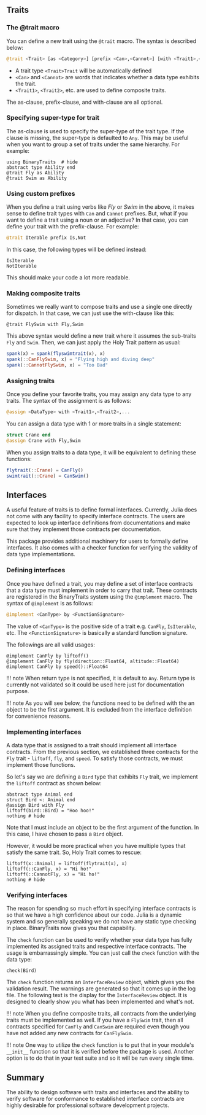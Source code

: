 ## Traits

### The @trait macro

You can define a new trait using the `@trait` macro.
The syntax is described below:

```julia
@trait <Trait> [as <Category>] [prefix <Can>,<Cannot>] [with <Trait1>,<Trait2>,...]
```

* A trait type `<Trait>Trait` will be automatically defined
* `<Can>` and `<Cannot>` are words that indicates whether a data type exhibits the trait.
* `<Trait1>`, `<Trait2>`, etc. are used to define composite traits.

The as-clause, prefix-clause, and with-clause are all optional.

### Specifying super-type for trait

The as-clause is used to specify the super-type of the trait type.
If the clause is missing, the super-type is defaulted to `Any`.
This may be useful when you want to group a set of traits under the
same hierarchy.  For example:

```@example guide
using BinaryTraits  # hide
abstract type Ability end
@trait Fly as Ability
@trait Swim as Ability
```

### Using custom prefixes

When you define a trait using verbs like *Fly* or *Swim* in the above, it makes sense to define
trait types with `Can` and `Cannot` prefixes.  But, what if you want to define a trait using a
noun or an adjective? In that case, you can define your trait with the prefix-clause.
For example:

```julia
@trait Iterable prefix Is,Not
```

In this case, the following types will be defined instead:
```
IsIterable
NotIterable
```

This should make your code a lot more readable.

### Making composite traits

Sometimes we really want to compose traits and use a single one directly
for dispatch.  In that case, we can just use the with-clause like this:

```@example guide
@trait FlySwim with Fly,Swim
```

This above syntax would define a new trait where it assumes the
sub-traits `Fly` and `Swim`.  Then, we can just apply the Holy Trait
pattern as usual:

```julia
spank(x) = spank(flyswimtrait(x), x)
spank(::CanFlySwim, x) = "Flying high and diving deep"
spank(::CannotFlySwim, x) = "Too Bad"
```

### Assigning traits

Once you define your favorite traits, you may assign any data type to any traits.
The syntax of the assignment is as follows:

```julia
@assign <DataType> with <Trait1>,<Trait2>,...
```

You can assign a data type with 1 or more traits in a single statement:

```julia
struct Crane end
@assign Crane with Fly,Swim
```

When you assign traits to a data type, it will be equivalent to defining
these functions:

```julia
flytrait(::Crane) = CanFly()
swimtrait(::Crane) = CanSwim()
```

## Interfaces

A useful feature of traits is to define formal interfaces.  Currently, Julia does not
come with any facility to specify interface contracts.  The users are expected to
look up interface definitions from documentations and make sure that they implement
those contracts per documentation.

This package provides additional machinery for users to formally define interfaces.
It also comes with a checker function for verifying the validity of data
type implementations.

### Defining interfaces

Once you have defined a trait, you may define a set of interface contracts that a
data type must implement in order to carry that trait.  These contracts are registered
in the BinaryTraits system using the `@implement` macro.
The syntax of `@implement` is as follows:

```julia
@implement <CanType> by <FunctionSignature>
```

The value of `<CanType>` is the positive side of a trait e.g. `CanFly`, `IsIterable`,
etc.  The `<FunctionSignature>` is basically a standard function signature.

The followings are all valid usages:

```@example guide
@implement CanFly by liftoff()
@implement CanFly by fly(direction::Float64, altitude::Float64)
@implement CanFly by speed()::Float64
```

!!! note
    When return type is not specified, it is default to `Any`.
    Return type is currently not validated so it could be used here
    just for documentation purpose.

!!! note
    As you will see below, the functions need to be defined with the
    an object to be the first argument.  It is excluded from the interface
    definition for convenience reasons.

### Implementing interfaces

A data type that is assigned to a trait should implement all interface contracts.
From the previous section, we established three contracts for the `Fly` trait -
`liftoff`, `fly`, and `speed`. To satisfy those contracts, we must implement those functions.

So let's say we are defining a `Bird` type that exhibits `Fly` trait, we implement
the `liftoff` contract as shown below:

```@example guide
abstract type Animal end
struct Bird <: Animal end
@assign Bird with Fly
liftoff(bird::Bird) = "Hoo hoo!"
nothing # hide
```

Note that I must include an object to be the first argument of the function.
In this case, I have chosen to pass a `Bird` object.

However, it would be more practical when you have multiple types that satisfy
the same trait.  So, Holy Trait comes to rescue:

```@example guide
liftoff(x::Animal) = liftoff(flytrait(x), x)
liftoff(::CanFly, x) = "Hi ho!"
liftoff(::CannotFly, x) = "Hi ho!"
nothing # hide
```

### Verifying interfaces

The reason for spending so much effort in specifying interface contracts is
so that we have a high confidence about our code.  Julia is a dynamic system
and so generally speaking we do not have any static type checking in place.
BinaryTraits now gives you that capability.

The `check` function can be used to verify whether your data type has fully
implemented its assigned traits and respective interface contracts.  The usage
is embarrassingly simple.  You can just call the `check` function with the
data type:

```@repl guide
check(Bird)
```

The `check` function returns an `InterfaceReview` object, which gives you the
validation result.  The warnings are generated so that it comes up in the log file.
The following text is the display for the `InterfaceReview` object.  It is designed
to clearly show you what has been implemented and what's not.

!!! note
    When you define composite traits, all contracts from the underlying traits must be
    implemented as well.  If you have a `FlySwim` trait, then all contracts specified
    for `CanFly` and `CanSwim` are required even though you have not added any new
    contracts for `CanFlySwim`.

!!! note
    One way to utilize the `check` function is to put that in your module's `__init__` function
    so that it is verified before the package is used.  Another option is to do that in your
    test suite and so it will be run every single time.

## Summary

The ability to design software with traits and interfaces and the ability to verify
software for conformance to established interface contracts are highly desirable for
professional software development projects.
